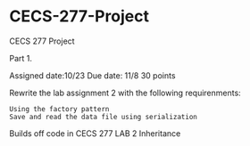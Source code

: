 # CECS-277-Project
CECS 277
Project

Part 1.

Assigned date:10/23
Due date: 11/8
30 points

Rewrite the lab assignment 2 with the following requirenments:

    Using the factory pattern
    Save and read the data file using serialization
Builds off code in CECS 277 LAB 2 Inheritance 
